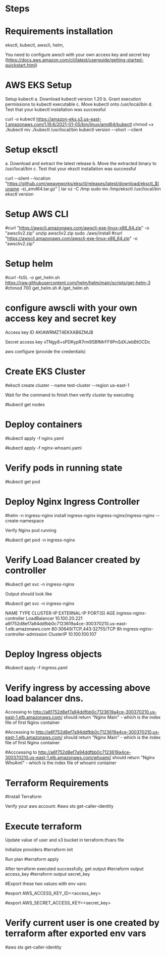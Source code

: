# Steps

# Requirements installation
eksctl,
kubectl,
awscli,
helm,

You need to configure awscli with your own access key and secret key (https://docs.aws.amazon.com/cli/latest/userguide/getting-started-quickstart.html)

# AWS EKS Setup
Setup kubectl
a. Download kubectl version 1.20
b. Grant execution permissions to kubectl executable
c. Move kubectl onto /usr/local/bin
d. Test that your kubectl installation was successful

curl -o kubectl https://amazon-eks.s3.us-east-1.amazonaws.com/1.19.6/2021-01-05/bin/linux/amd64/kubectl
chmod +x ./kubectl
mv ./kubectl /usr/local/bin 
kubectl version --short --client

# Setup eksctl
a. Download and extract the latest release
b. Move the extracted binary to /usr/local/bin
c. Test that your eksclt installation was successful

curl --silent --location "https://github.com/weaveworks/eksctl/releases/latest/download/eksctl_$(uname -s)_amd64.tar.gz" | tar xz -C /tmp
sudo mv /tmp/eksctl /usr/local/bin
eksctl version

# Setup AWS CLI
#curl "https://awscli.amazonaws.com/awscli-exe-linux-x86_64.zip" -o "awscliv2.zip"
unzip awscliv2.zip
sudo ./aws/install
#curl "https://awscli.amazonaws.com/awscli-exe-linux-x86_64.zip" -o "awscliv2.zip"

# Setup helm

#curl -fsSL -o get_helm.sh https://raw.githubusercontent.com/helm/helm/main/scripts/get-helm-3
#chmod 700 get_helm.sh
#./get_helm.sh

# configure awscli with your own access key and secret key

Access key ID  AKIAWRMZT4EKXAB6ZMJB

Secret access key   xTNgy8+sPDKypR7rm9SBfMrFF9PnSdXJebBtOCDc

aws configure (provide the credentials)

# Create EKS Cluster

#eksctl create cluster --name test-cluster --region us-east-1

Wait for the command to finish then verify cluster by executing 

#kubectl get nodes

# Deploy containers
#kubectl apply -f nginx.yaml

#kubectl apply -f nginx-whoami.yaml

# Verify pods in running state

#kubectl get pod

# Deploy Nginx Ingress Controller

#helm -n ingress-nginx install ingress-nginx  ingress-nginx/ingress-nginx --create-namespace

Verify Nginx pod running

#kubectl get pod -n ingress-nginx

# Verify Load Balancer created by controller

#kubectl get svc -n ingress-nginx

Output should look like

#kubectl get svc -n ingress-nginx

NAME                                 TYPE           CLUSTER-IP       EXTERNAL-IP                                                              PORT(S)                      AGE
ingress-nginx-controller             LoadBalancer   10.100.20.221    a6f752d8ef7a94ddfbb0c7123619a4ce-300370210.us-east-1.elb.amazonaws.com   80:30649/TCP,443:32755/TCP   8h
ingress-nginx-controller-admission   ClusterIP      10.100.100.107   <none>  


# Deploy Ingress objects

#kubectl apply -f ingress.yaml

# Verify ingress by accessing above load balancer dns.

Accessing to http://a6f752d8ef7a94ddfbb0c7123619a4ce-300370210.us-east-1.elb.amazonaws.com/ should return "Nginx Main" - which is the index file of first Nginx container

#Accessing to http://a6f752d8ef7a94ddfbb0c7123619a4ce-300370210.us-east-1.elb.amazonaws.com/ should return "Nginx Main" - which is the index file of first Nginx container

#Acccessing to http://a6f752d8ef7a94ddfbb0c7123619a4ce-300370210.us-east-1.elb.amazonaws.com/whoami/ should return "Nginx WhoAmI" - which is the index file of whoami container

# Terraform Requirements
#Install Terraform

Verify your aws account:
#aws sts get-caller-identity


# Execute terraform

Update value of user and s3 bucket in terraform.tfvars file

Initialize providers
#terraform init

Run plan
#terraform apply

After terraform executed successfully, get output
#terraform output access_key
#terraform output secret_key

#Export these two values with env vars:

#export AWS_ACCESS_KEY_ID=<access_key>

#export AWS_SECRET_ACCESS_KEY=<secret_key>

# Verify current user is one created by terraform after exported env vars

#aws sts get-caller-identity

